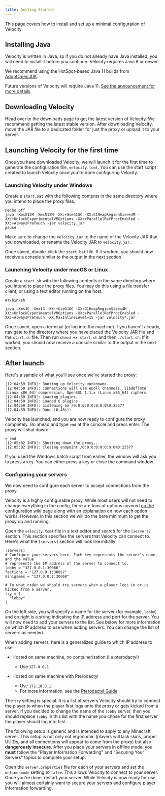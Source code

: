 ```yaml
---
title: Getting Started
---
```


This page covers how to install and set up a minimal configuration of Velocity.

## Installing Java

Velocity is written in Java, so if you do not already have Java installed, you
will need to install it before you continue. Velocity requires Java 8 or newer.

We recommend using the HotSpot-based Java 11 builds from [AdoptOpenJDK](https://adoptopenjdk.net/).

<Caution>
    Future versions of Velocity will require Java 11. <a href="https://forums.velocitypowered.com/t/future-releases-of-velocity-will-require-java-11-or-higher/561">See the announcement for more details</a>.
</Caution>

## Downloading Velocity

Head over to the <Link to="/downloads">downloads</Link> page to get the latest version of Velocity. We recommend getting the latest stable version. After downloading Velocity, move the JAR file to a dedicated folder for just the proxy or upload it to your server.

## Launching Velocity for the first time

Once you have downloaded Velocity, we will launch it for the first time to generate the
configuration file, `velocity.toml`. You can use the start script created to launch Velocity
once you're done configuring Velocity.

### Launching Velocity under Windows

Create a `start.bat` with the following contents in the same directory where you intend
to place the proxy files.

```batch
@echo off
java -Xms512M -Xmx512M -XX:+UseG1GC -XX:G1HeapRegionSize=4M -XX:+UnlockExperimentalVMOptions -XX:+ParallelRefProcEnabled -XX:+AlwaysPreTouch -jar velocity.jar
pause
```

<Caution>
    Make sure to change the <code>velocity.jar</code> to the name of the Velocity JAR that you downloaded, or rename the Velocity JAR to <code>velocity.jar</code>.
</Caution>

Once saved, double-click the `start.bat` file. If it worked, you should now receive a console similar to the output in the next section.

### Launching Velocity under macOS or Linux

Create a `start.sh` with the following contents in the same directory where you intend
to place the proxy files. You may do this using a file transfer client, or using a text
editor running on the host.

```shell
#!/bin/sh

java -Xms1G -Xmx1G -XX:+UseG1GC -XX:G1HeapRegionSize=4M -XX:+UnlockExperimentalVMOptions -XX:+ParallelRefProcEnabled -XX:+AlwaysPreTouch -XX:MaxInlineLevel=15 -jar velocity*.jar
```

Once saved, open a terminal (or log into the machine) if you haven't already, navigate to the directory where you have placed the Velocity JAR file and the `start.sh` file. Then run `chmod +x start.sh` and then `./start.sh`. If it worked, you should now receive a console similar to the output in the next section.

## After launch

Here's a sample of what you'll see once we've started the proxy:

```plain
[12:04:59 INFO]: Booting up Velocity <unknown>...
[12:04:59 INFO]: Connections will use epoll channels, libdeflate (Linux x86_64) compression, OpenSSL 1.1.x (Linux x86_64) ciphers
[12:04:59 INFO]: Loading plugins...
[12:04:59 INFO]: Loaded 0 plugins
[12:04:59 INFO]: Listening on /0:0:0:0:0:0:0:0%0:25577
[12:04:59 INFO]: Done (0.48s)!
```

Velocity has launched, and you are now ready to configure the proxy completely. Go ahead and type `end` at the console and press enter. The proxy will shut down:

```plain
> end
[12:05:02 INFO]: Shutting down the proxy...
[12:05:02 INFO]: Closing endpoint /0:0:0:0:0:0:0:0%0:25577
```

If you used the Windows batch script from earlier, the window will ask you to press a key. You can either press a key or close the command window.

### Configuring your servers

We now need to configure each server to accept connections from the proxy.

Velocity is a highly configurable proxy. While most users will not need to change everything in the config, there are tons of options covered [on the configuration wiki page](/wiki/users/configuration/) along with an explanation on how each option works. However, in this section we will do the bare minimum to get the proxy up and running.

Open the `velocity.toml` file in a text editor and search for the `[servers]` section. This section specifies the servers that Velocity can connect to. Here's what the `[servers]` section will look like initially:

```plain
[servers]
# Configure your servers here. Each key represents the server's name, and the value
# represents the IP address of the server to connect to.
lobby = "127.0.0.1:30066"
factions = "127.0.0.1:30067"
minigames = "127.0.0.1:30068"

# In what order we should try servers when a player logs in or is kicked from a server.
try = [
  "lobby"
]
``` 

On the left side, you will specify a name for the server (for example, `lobby`) and on right is a string indicating the IP address and port for 
the server. You will now need to add your servers to the list. See below for more information on which IP address to use when adding servers. You can 
change the list of servers as needed.

When adding servers, here is a generalized guide to which IP address to use.

- Hosted on same machine, no containerization (i.e pterodactyl)

    - Use `127.0.0.1`
    
- Hosted on same machine with Pterodactyl

    - Use `172.18.0.1`
    - For more information, see the [Pterodactyl Guide](https://pterodactyl.io/community/games/minecraft.html#configuring-a-server-network-bungeecord-waterfall-hexacord-etc)

The `try` setting is special. It is a list of servers Velocity should try to connect the player to when the player first logs onto the proxy or gets kicked from a server. If you decided to change the name of the `lobby` server, then you should replace `lobby` in this list with the name you chose for the first server the player should log into first.

<Caution>
    The following setup is generic and is intended to apply to any Minecraft server. This setup is not only not ergonomic (players will lack skins, proper UUIDs, and all connections will appear to come from the proxy) but also <strong>dangerously insecure</strong>. After you place your servers in offline mode, you <strong>must</strong> follow the "Player Information Forwarding" and "Securing Your Servers" topics to complete your setup.
</Caution>

Open the `server.properties` file for each of your servers and set the `online-mode` setting to `false`. This allows Velocity to connect to your server. Once you're done, restart your server. While Velocity is now ready for use, you will almost certainly want to <Link to="/wiki/deployment/security/">secure your servers</Link> and <Link to="/wiki/users/forwarding/">configure player information forwarding</Link>.
